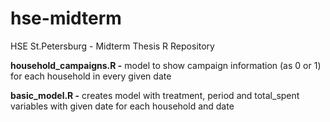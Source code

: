 # hse-midterm
HSE St.Petersburg - Midterm Thesis R Repository

**household_campaigns.R -** model to show campaign information (as 0 or 1) for
each household in every given date

**basic_model.R -** creates model with treatment, period and total_spent
variables with given date for each household and date
